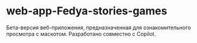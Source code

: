 # web-app-Fedya-stories-games
Бета-версия веб-приложения, предназначенная для ознакомительного просмотра с маскотом.
Разработано совместно с Copilot.

